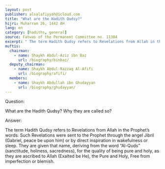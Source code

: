 ```yaml
---
layout: post
publisher: alsalafiyyah@icloud.com
title: "What are the Hadith Qudsy?"
hijri: Muharram 26, 1442 AH
lang: en
category: [hadiths, general]
source: Fatwas of the Permanent Committee no. 11304
excerpt: " The term Hadith Qudsy refers to Revelations from Allah in the Prophet’s words. Such Revelations were sent to the Prophet through the angel Jibril (Gabriel, peace be upon him) or by direct inspiration in wakefulness or sleep"
muftis:
  chairman: 
    - name: Shaykh Abdul-Aziz ibn Baz
      url: /biography/binbaz/
  deputy_chairman:
    - name: Shaykh Abdul-Razzaq Al-Afifi
      url: /biography/afifi/
  members: 
    - name: Shaykh Abdullah ibn Ghudayyan
      url: /biography/ghudayyan/
---
```


Question:

What are the Hadith Qudsy? Why they are called so? 

Answer: 

The term Hadith Qudsy refers to Revelations from Allah in the Prophet’s words. Such Revelations were sent to the Prophet through the angel Jibril (Gabriel, peace be upon him) or by direct inspiration in wakefulness or sleep. They are given that name, deriving from the word “Al-Quds” (sanctitude, holiness, sacredness), for the quality of being pure and holy, as they are ascribed to Allah (Exalted be He), the Pure and Holy, Free from imperfection or blemish.
 
